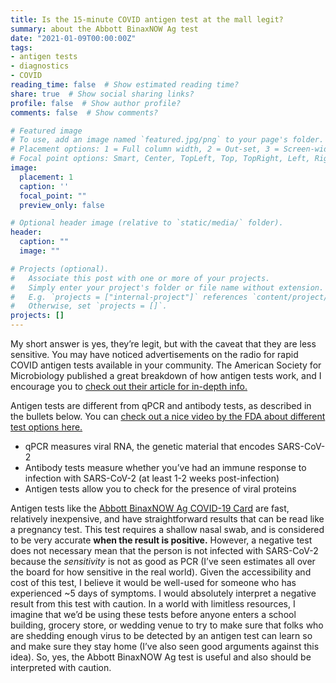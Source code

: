 ```yaml
---
title: Is the 15-minute COVID antigen test at the mall legit?
summary: about the Abbott BinaxNOW Ag test
date: "2021-01-09T00:00:00Z"
tags:
- antigen tests
- diagnostics
- COVID
reading_time: false  # Show estimated reading time?
share: true  # Show social sharing links?
profile: false  # Show author profile?
comments: false  # Show comments?

# Featured image
# To use, add an image named `featured.jpg/png` to your page's folder.
# Placement options: 1 = Full column width, 2 = Out-set, 3 = Screen-width
# Focal point options: Smart, Center, TopLeft, Top, TopRight, Left, Right, BottomLeft, Bottom, BottomRight
image:
  placement: 1
  caption: ''
  focal_point: ""
  preview_only: false

# Optional header image (relative to `static/media/` folder).
header:
  caption: ""
  image: ""

# Projects (optional).
#   Associate this post with one or more of your projects.
#   Simply enter your project's folder or file name without extension.
#   E.g. `projects = ["internal-project"]` references `content/project/deep-learning/index.md`.
#   Otherwise, set `projects = []`.
projects: []
---
```

My short answer is yes, they’re legit, but with the caveat that they are less sensitive. You may have noticed advertisements on the radio for rapid COVID antigen tests available in your community. The American Society for Microbiology published a great breakdown of how antigen tests work, and I encourage you to [check out their article for in-depth info.](https://asm.org/Articles/2020/August/How-the-SARS-CoV-2-EUA-Antigen-Tests-Work)

Antigen tests are different from qPCR and antibody tests, as described in the bullets below. You can [check out a nice video by the FDA about different test options here.](https://www.fda.gov/consumers/consumer-updates/coronavirus-disease-2019-testing-basics#:~:text=Antigen%20tests%20usually%20provide%20results,of%20missing%20an%20active%20infection.) 
- qPCR measures viral RNA, the genetic material that encodes SARS-CoV-2
- Antibody tests measure whether you’ve had an immune response to infection with SARS-CoV-2 (at least 1-2 weeks post-infection)
- Antigen tests allow you to check for the presence of viral proteins

Antigen tests like the [Abbott BinaxNOW Ag COVID-19 Card](https://www.fda.gov/media/141567/download) are fast, relatively inexpensive, and have straightforward results that can be read like a pregnancy test. This test requires a shallow nasal swab, and is considered to be very accurate **when the result is positive.** However, a negative test does not necessary mean that the person is not infected with SARS-CoV-2 because the *sensitivity* is not as good as PCR (I’ve seen estimates all over the board for how sensitive in the real world). Given the accessibility and cost of this test, I believe it would be well-used for someone who has experienced ~5 days of symptoms. I would absolutely interpret a negative result from this test with caution. In a world with limitless resources, I imagine that we’d be using these tests before anyone enters a school building, grocery store, or wedding venue to try to make sure that folks who are shedding enough virus to be detected by an antigen test can learn so and make sure they stay home (I’ve also seen good arguments against this idea). So, yes, the Abbott BinaxNOW Ag test is useful and also should be interpreted with caution.